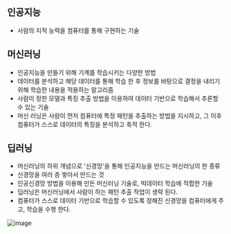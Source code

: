 ## 인공지능
- 사람의 지적 능력을 컴퓨터를 통해 구현하는 기술

## 머신러닝
- 인공지능을 만들기 위해 기계를 학습시키는 다양한 방법
- 데이터를 분석하고 해당 데이터를 통해 학습 한 후 정보를 바탕으로 결정을 내리기 위해 학습한 내용을 적용하는 알고리즘
- 사람이 정한 모델과 특징 추출 방법을 이용하여 데이터 기반으로 학습해서 추론할 수 있는 기술
- 머신 러닝은 사람이 먼저 컴퓨터에 특정 패턴을 추출하는 방법을 지시하고, 그 이후 컴퓨터가 스스로 데이터의 특징을 분석하고 축적 한다.

## 딥러닝
- 머신러닝의 하위 개념으로 '신경망'을 통해 인공지능을 만드는 머신러닝의 한 종류
- 신경망을 여러 층 쌓아서 만드는 것
- 인공신경망 방법을 이용해 만든 머신러닝 기술로, 빅데이터 학습에 적합한 기술
- 딥러닝은 머신러닝에서 사람이 하는 패턴 추출 작업이 생략 된다.
- 컴퓨터가 스스로 데이터 기반으로 학습할 수 있도록 정해진 신경망을 컴퓨터에게 주고, 학습을 수행 한다.

![image](https://i0.wp.com/blog.codestates.com/wp-content/uploads/2022/08/%E1%84%86%E1%85%A5%E1%84%89%E1%85%B5%E1%86%AB%E1%84%85%E1%85%A5%E1%84%82%E1%85%B5%E1%86%BC-%E1%84%83%E1%85%B5%E1%86%B8%E1%84%85%E1%85%A5%E1%84%82%E1%85%B5%E1%86%BC-%E1%84%8E%E1%85%A1%E1%84%8B%E1%85%B5.jpg?resize=768%2C814&ssl=1)

